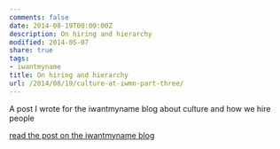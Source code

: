 ```yaml
---
comments: false
date: 2014-08-19T00:00:00Z
description: On hiring and hierarchy
modified: 2014-05-07
share: true
tags:
- iwantmyname
title: On hiring and hierarchy
url: /2014/08/19/culture-at-iwmn-part-three/
---
```


A post I wrote for the iwantmyname blog about culture and how we hire people

[read the post on the iwantmyname blog](https://iwantmyname.com/blog/2014/05/culture-at-iwmn-part-three.html)
